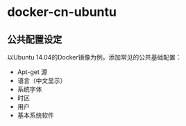 # docker-cn-ubuntu

## 公共配置设定

以Ubuntu 14.04的Docker镜像为例，添加常见的公共基础配置：

+ Apt-get 源
+ 语言（中文显示）
+ 系统字体
+ 时区
+ 用户
+ 基本系统软件
